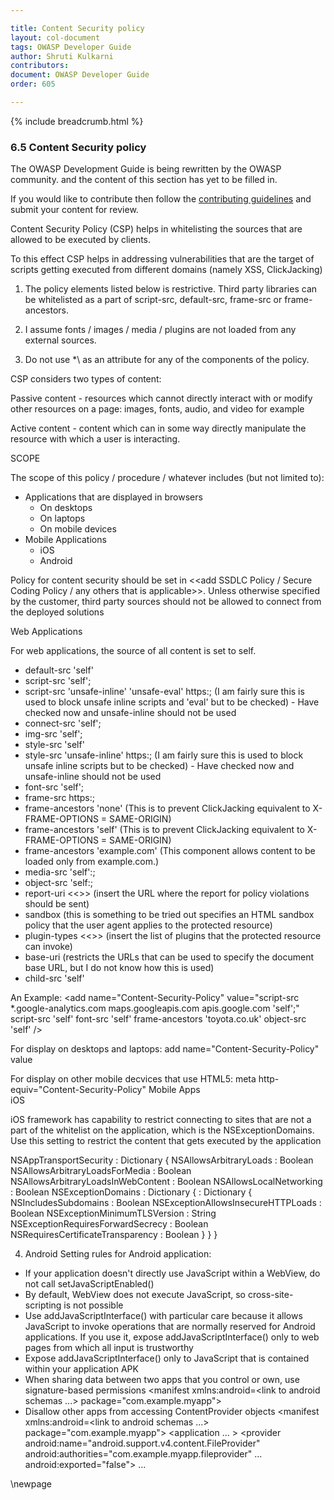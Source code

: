 ```yaml
---

title: Content Security policy
layout: col-document
tags: OWASP Developer Guide
author: Shruti Kulkarni
contributors:
document: OWASP Developer Guide
order: 605

---
```


{% include breadcrumb.html %}
### 6.5 Content Security policy

The OWASP Development Guide is being rewritten by the OWASP community.
and the content of this section has yet to be filled in.

If you would like to contribute then follow the 
[contributing guidelines](https://github.com/OWASP/www-project-developer-guide/blob/main/CONTRIBUTING.md)
and submit your content for review.


Content Security Policy (CSP) helps in whitelisting the sources that are allowed to be executed by clients.

To this effect CSP helps in addressing vulnerabilities that are the target of scripts getting executed from different domains (namely XSS, ClickJacking)  

1.	The policy elements listed below is restrictive. Third party libraries can be whitelisted as a part of script-src, default-src, frame-src or frame-ancestors.

2.	I assume fonts / images / media / plugins are not loaded from any external sources. 

3.	Do not use \*\ as an attribute for any of the components of the policy.

CSP considers two types of content:

Passive content - resources which cannot directly interact with or modify other resources on a page: images, fonts, audio, and video for example

Active content - content which can in some way directly manipulate the resource with which a user is interacting.

SCOPE

The scope of this policy / procedure / whatever includes (but not limited to):

-	Applications that are displayed in browsers
    - On desktops
    - On laptops
    - On mobile devices
-	Mobile Applications
    - iOS
    - Android


Policy for content security should be set in <<add SSDLC Policy / Secure Coding Policy / any others that is applicable>>. Unless otherwise specified  by the customer, third party sources should not be allowed to connect from the deployed solutions

Web Applications

For web applications, the source of all content is set to self.
-	default-src 'self'
-	script-src 'self';
-	script-src 'unsafe-inline' 'unsafe-eval' https:; (I am fairly sure this is used to block unsafe inline scripts and 'eval' but to be checked) - Have checked now and unsafe-inline should not be used
-	connect-src 'self';
-	img-src 'self';
-	style-src 'self'
-	style-src 'unsafe-inline' https:; (I am fairly sure this is used to block unsafe inline scripts but to be checked) - Have checked now and unsafe-inline should not be used
-	font-src 'self';
-	frame-src https:;
-	frame-ancestors 'none' (This is to prevent ClickJacking equivalent to X-FRAME-OPTIONS = SAME-ORIGIN)
-	frame-ancestors 'self' (This is to prevent ClickJacking equivalent to X-FRAME-OPTIONS = SAME-ORIGIN)
-	frame-ancestors 'example.com' (This component allows content to be loaded only from example.com.)
-	media-src 'self':;
-	object-src 'self:;
-	report-uri <<>> (insert the URL where the report for policy violations should be sent)
-	sandbox (this is something to be tried out specifies an HTML sandbox policy that the user agent applies to the protected resource)
-	plugin-types <<>> (insert the list of plugins that the protected resource can invoke)
-	base-uri (restricts the URLs that can be used to specify the document base URL, but I do not know how this is used)
-	child-src 'self'

An Example:
<add name="Content-Security-Policy" value="script-src *.google-analytics.com maps.googleapis.com apis.google.com 'self';" script-src 'self' font-src 'self' frame-ancestors 'toyota.co.uk' object-src 'self' />

For display on desktops and laptops:
add name="Content-Security-Policy" value

For display on other mobile decvices that use HTML5:
meta http-equiv="Content-Security-Policy"
Mobile Apps	 
iOS

iOS framework has capability to restrict connecting to sites that are not a part of the whitelist on the application, which is the NSExceptionDomains. Use this setting to restrict the content that gets executed by the application

NSAppTransportSecurity : Dictionary {
    NSAllowsArbitraryLoads : Boolean
    NSAllowsArbitraryLoadsForMedia : Boolean
    NSAllowsArbitraryLoadsInWebContent : Boolean
    NSAllowsLocalNetworking : Boolean
    NSExceptionDomains : Dictionary {
        <domain-name-string> : Dictionary {
            NSIncludesSubdomains : Boolean
            NSExceptionAllowsInsecureHTTPLoads : Boolean
            NSExceptionMinimumTLSVersion : String
            NSExceptionRequiresForwardSecrecy : Boolean   
            NSRequiresCertificateTransparency : Boolean
        }
    }
}

4.	Android
Setting rules for Android application:
-	If your application doesn't directly use JavaScript within a WebView, do not call setJavaScriptEnabled()
-	By default, WebView does not execute JavaScript, so cross-site-scripting is not possible
-	Use addJavaScriptInterface() with particular care because it allows JavaScript to invoke operations that are normally reserved for Android applications. If you use it, expose addJavaScriptInterface() only to web pages from which all input is trustworthy
-	Expose addJavaScriptInterface() only to JavaScript that is contained within your application APK
-	When sharing data between two apps that you control or own, use signature-based permissions
<manifest xmlns:android=<link to android schemas ...>
    package="com.example.myapp">
    <permission android:name="my_custom_permission_name"
                android:protectionLevel="signature" />
-	Disallow other apps from accessing ContentProvider objects
<manifest xmlns:android=<link to android schemas ...>
    package="com.example.myapp">
    <application ... >
        <provider
            android:name="android.support.v4.content.FileProvider"
            android:authorities="com.example.myapp.fileprovider"
            ...
            android:exported="false">
            <!-- Place child elements of <provider> here. -->
        </provider>
        ...
    </application>
</manifest>

\newpage
